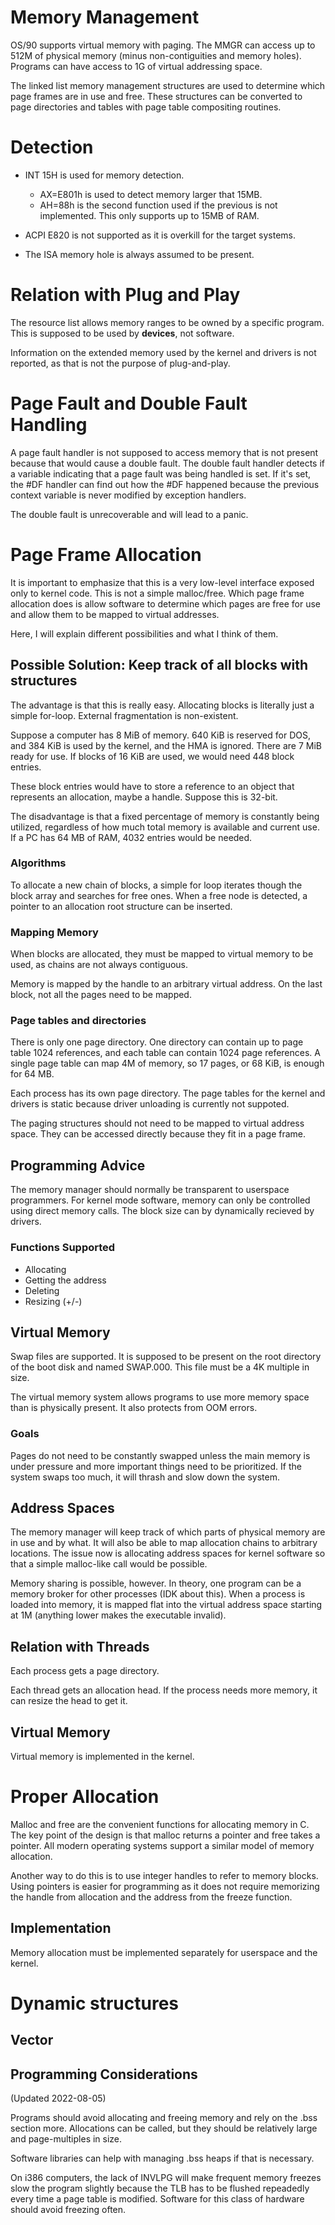 # Memory Management

OS/90 supports virtual memory with paging. The MMGR can access up to 512M of physical memory (minus non-contiguities and memory holes). Programs can have access to 1G of virtual addressing space.

The linked list memory management structures are used to determine which page frames are in use and free. These structures can be converted to page directories and tables with page table compositing routines.

# Detection

* INT 15H is used for memory detection.
  * AX=E801h is used to detect memory larger that 15MB.
  * AH=88h is the second function used if the previous is not implemented. This only supports up to 15MB of RAM.

* ACPI E820 is not supported as it is overkill for the target systems.
* The ISA memory hole is always assumed to be present.

# Relation with Plug and Play

The resource list allows memory ranges to be owned by a specific program. This is supposed to be used by __devices__, not software.

Information on the extended memory used by the kernel and drivers is not reported, as that is not the purpose of plug-and-play.

# Page Fault and Double Fault Handling

A page fault handler is not supposed to access memory that is not present because that would cause a double fault. The double fault handler detects if a variable indicating that a page fault was being handled is set. If it's set, the #DF handler can find out how the #DF happened because the previous context variable is never modified by exception handlers.

The double fault is unrecoverable and will lead to a panic.

# Page Frame Allocation

It is important to emphasize that this is a very low-level interface exposed only to kernel code. This is not a simple malloc/free. Which page frame allocation does is allow software to determine which pages are free for use and allow them to be mapped to virtual addresses.

Here, I will explain different possibilities and what I think of them.

## Possible Solution: Keep track of all blocks with structures

The advantage is that this is really easy. Allocating blocks is literally just a simple for-loop. External fragmentation is non-existent.

Suppose a computer has 8 MiB of memory. 640 KiB is reserved for DOS, and 384 KiB is used by the kernel, and the HMA is ignored. There are 7 MiB ready for use. If blocks of 16 KiB are used, we would need 448 block entries.

These block entries would have to store a reference to an object that represents an allocation, maybe a handle. Suppose this is 32-bit.

The disadvantage is that a fixed percentage of memory is constantly being utilized, regardless of how much total memory is available and current use. If a PC has 64 MB of RAM, 4032 entries would be needed.

### Algorithms

To allocate a new chain of blocks, a simple for loop iterates though the block array and searches for free ones. When a free node is detected, a pointer to an allocation root structure can be inserted.

### Mapping Memory

When blocks are allocated, they must be mapped to virtual memory to be used, as chains are not always contiguous.

Memory is mapped by the handle to an arbitrary virtual address. On the last block, not all the pages need to be mapped.

### Page tables and directories

There is only one page directory. One directory can contain up to page table 1024 references, and each table can contain 1024 page references. A single page table can map 4M of memory, so 17 pages, or 68 KiB, is enough for 64 MB.

Each process has its own page directory. The page tables for the kernel and drivers is static because driver unloading is currently not suppoted.

The paging structures should not need to be mapped to virtual address space. They can be accessed directly because they fit in a page frame.

## Programming Advice

The memory manager should normally be transparent to userspace programmers. For kernel mode software, memory can only be controlled using direct memory calls. The block size can by dynamically recieved by drivers.

### Functions Supported

* Allocating
* Getting the address
* Deleting
* Resizing (+/-)

## Virtual Memory

Swap files are supported. It is supposed to be present on the root directory of the boot disk and named SWAP.000. This file must be a 4K multiple in size.

The virtual memory system allows programs to use more memory space than is physically present. It also protects from OOM errors.

### Goals

Pages do not need to be constantly swapped unless the main memory is under pressure and more important things need to be prioritized. If the system swaps too much, it will thrash and slow down the system.

## Address Spaces

The memory manager will keep track of which parts of physical memory are in use and by what. It will also be able to map allocation chains to arbitrary locations. The issue now is allocating address spaces for kernel software so that a simple malloc-like call would be possible.

Memory sharing is possible, however. In theory, one program can be a memory broker for other processes (IDK about this). When a process is loaded into memory, it is mapped flat into the virtual address space starting at 1M (anything lower makes the executable invalid).

## Relation with Threads

Each process gets a page directory.

Each thread gets an allocation head. If the process needs more memory, it can resize the head to get it.

## Virtual Memory

Virtual memory is implemented in the kernel.

# Proper Allocation

Malloc and free are the convenient functions for allocating memory in C. The key point of the design is that malloc returns a pointer and free takes a pointer. All modern operating systems support a similar model of memory allocation.

Another way to do this is to use integer handles to refer to memory blocks. Using pointers is easier for programming as it does not require memorizing the handle from allocation and the address from the freeze function.

## Implementation

Memory allocation must be implemented separately for userspace and the kernel.

# Dynamic structures

## Vector

## Programming Considerations
(Updated 2022-08-05)

Programs should avoid allocating and freeing memory and rely on the .bss section more. Allocations can be called, but they should be relatively large and page-multiples in size.

Software libraries can help with managing .bss heaps if that is necessary.

On i386 computers, the lack of INVLPG will make frequent memory freezes slow the program slightly because the TLB has to be flushed repeadedly every time a page table is modified. Software for this class of hardware should avoid freezing often.
